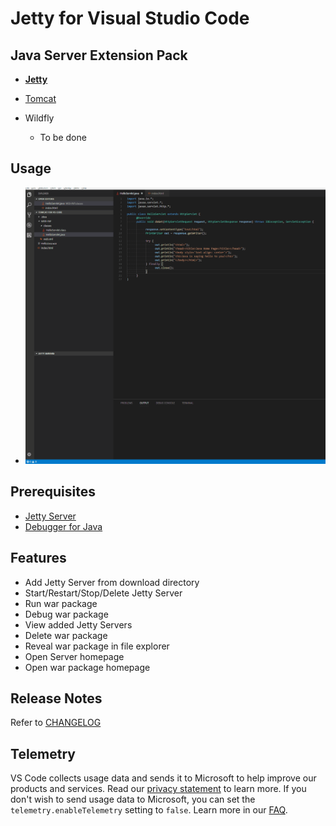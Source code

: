 # Jetty for Visual Studio Code

## Java Server Extension Pack
- [**Jetty**](https://marketplace.visualstudio.com/items?itemName=summersun.vscode-jetty)

- [Tomcat](https://marketplace.visualstudio.com/items?itemName=adashen.vscode-tomcat)

- Wildfly
  - To be done

## Usage
* ![Jetty](resources/Jetty.gif)

## Prerequisites
* [Jetty Server](https://www.eclipse.org/jetty/)
* [Debugger for Java](https://marketplace.visualstudio.com/items?itemName=vscjava.vscode-java-debug)

## Features
* Add Jetty Server from download directory
* Start/Restart/Stop/Delete Jetty Server
* Run war package
* Debug war package
* View added Jetty Servers
* Delete war package
* Reveal war package in file explorer
* Open Server homepage
* Open war package homepage

## Release Notes
Refer to [CHANGELOG](CHANGELOG.md)


## Telemetry
VS Code collects usage data and sends it to Microsoft to help improve our products and services. Read our [privacy statement](https://go.microsoft.com/fwlink/?LinkID=528096&clcid=0x409) to learn more. If you don't wish to send usage data to Microsoft, you can set the `telemetry.enableTelemetry` setting to `false`. Learn more in our [FAQ](https://code.visualstudio.com/docs/supporting/faq#_how-to-disable-telemetry-reporting).
